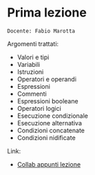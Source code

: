 # Prima lezione

`Docente: Fabio Marotta`

Argomenti trattati:
- Valori e tipi
- Variabili
- Istruzioni
- Operatori e operandi
- Espressioni
- Commenti
- Espressioni booleane
- Operatori logici
- Esecuzione condizionale
- Esecuzione alternativa
- Condizioni concatenate
- Condizioni nidificate

Link:
- [Collab appunti lezione](https://colab.research.google.com/drive/1sxMWT8LxJIBDZChiQ_TIbi0rgbpDxwNK)
